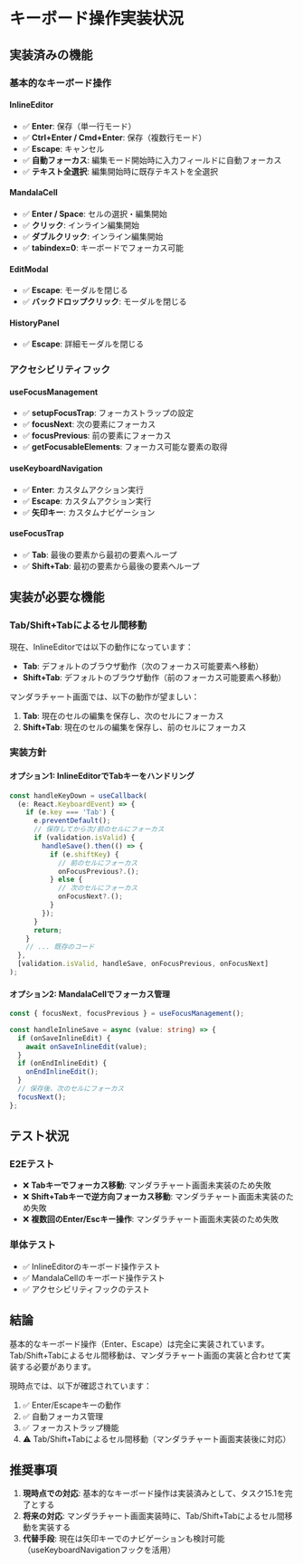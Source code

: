# キーボード操作実装状況

## 実装済みの機能

### 基本的なキーボード操作

#### InlineEditor

- ✅ **Enter**: 保存（単一行モード）
- ✅ **Ctrl+Enter / Cmd+Enter**: 保存（複数行モード）
- ✅ **Escape**: キャンセル
- ✅ **自動フォーカス**: 編集モード開始時に入力フィールドに自動フォーカス
- ✅ **テキスト全選択**: 編集開始時に既存テキストを全選択

#### MandalaCell

- ✅ **Enter / Space**: セルの選択・編集開始
- ✅ **クリック**: インライン編集開始
- ✅ **ダブルクリック**: インライン編集開始
- ✅ **tabindex=0**: キーボードでフォーカス可能

#### EditModal

- ✅ **Escape**: モーダルを閉じる
- ✅ **バックドロップクリック**: モーダルを閉じる

#### HistoryPanel

- ✅ **Escape**: 詳細モーダルを閉じる

### アクセシビリティフック

#### useFocusManagement

- ✅ **setupFocusTrap**: フォーカストラップの設定
- ✅ **focusNext**: 次の要素にフォーカス
- ✅ **focusPrevious**: 前の要素にフォーカス
- ✅ **getFocusableElements**: フォーカス可能な要素の取得

#### useKeyboardNavigation

- ✅ **Enter**: カスタムアクション実行
- ✅ **Escape**: カスタムアクション実行
- ✅ **矢印キー**: カスタムナビゲーション

#### useFocusTrap

- ✅ **Tab**: 最後の要素から最初の要素へループ
- ✅ **Shift+Tab**: 最初の要素から最後の要素へループ

## 実装が必要な機能

### Tab/Shift+Tabによるセル間移動

現在、InlineEditorでは以下の動作になっています：

- **Tab**: デフォルトのブラウザ動作（次のフォーカス可能要素へ移動）
- **Shift+Tab**: デフォルトのブラウザ動作（前のフォーカス可能要素へ移動）

マンダラチャート画面では、以下の動作が望ましい：

1. **Tab**: 現在のセルの編集を保存し、次のセルにフォーカス
2. **Shift+Tab**: 現在のセルの編集を保存し、前のセルにフォーカス

### 実装方針

#### オプション1: InlineEditorでTabキーをハンドリング

```typescript
const handleKeyDown = useCallback(
  (e: React.KeyboardEvent) => {
    if (e.key === 'Tab') {
      e.preventDefault();
      // 保存してから次/前のセルにフォーカス
      if (validation.isValid) {
        handleSave().then(() => {
          if (e.shiftKey) {
            // 前のセルにフォーカス
            onFocusPrevious?.();
          } else {
            // 次のセルにフォーカス
            onFocusNext?.();
          }
        });
      }
      return;
    }
    // ... 既存のコード
  },
  [validation.isValid, handleSave, onFocusPrevious, onFocusNext]
);
```

#### オプション2: MandalaCellでフォーカス管理

```typescript
const { focusNext, focusPrevious } = useFocusManagement();

const handleInlineSave = async (value: string) => {
  if (onSaveInlineEdit) {
    await onSaveInlineEdit(value);
  }
  if (onEndInlineEdit) {
    onEndInlineEdit();
  }
  // 保存後、次のセルにフォーカス
  focusNext();
};
```

## テスト状況

### E2Eテスト

- ❌ **Tabキーでフォーカス移動**: マンダラチャート画面未実装のため失敗
- ❌ **Shift+Tabキーで逆方向フォーカス移動**: マンダラチャート画面未実装のため失敗
- ❌ **複数回のEnter/Escキー操作**: マンダラチャート画面未実装のため失敗

### 単体テスト

- ✅ InlineEditorのキーボード操作テスト
- ✅ MandalaCellのキーボード操作テスト
- ✅ アクセシビリティフックのテスト

## 結論

基本的なキーボード操作（Enter、Escape）は完全に実装されています。
Tab/Shift+Tabによるセル間移動は、マンダラチャート画面の実装と合わせて実装する必要があります。

現時点では、以下が確認されています：

1. ✅ Enter/Escapeキーの動作
2. ✅ 自動フォーカス管理
3. ✅ フォーカストラップ機能
4. ⚠️ Tab/Shift+Tabによるセル間移動（マンダラチャート画面実装後に対応）

## 推奨事項

1. **現時点での対応**: 基本的なキーボード操作は実装済みとして、タスク15.1を完了とする
2. **将来の対応**: マンダラチャート画面実装時に、Tab/Shift+Tabによるセル間移動を実装する
3. **代替手段**: 現在は矢印キーでのナビゲーションも検討可能（useKeyboardNavigationフックを活用）
